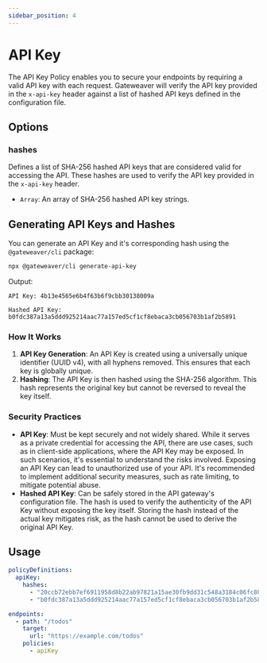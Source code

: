 ```yaml
---
sidebar_position: 4
---
```


# API Key

The API Key Policy enables you to secure your endpoints by requiring a valid API key with each request. Gateweaver will verify the API key provided in the `x-api-key` header against a list of hashed API keys defined in the configuration file.

## Options

### hashes

Defines a list of SHA-256 hashed API keys that are considered valid for accessing the API. These hashes are used to verify the API key provided in the `x-api-key` header.

- `Array`: An array of SHA-256 hashed API key strings.

## Generating API Keys and Hashes

You can generate an API Key and it's corresponding hash using the `@gateweaver/cli` package:

```bash
npx @gateweaver/cli generate-api-key
```

Output:

```
API Key: 4b13e4565e6b4f63b6f9cbb30138009a

Hashed API Key: b0fdc387a13a5ddd925214aac77a157ed5cf1cf8ebaca3cb056703b1af2b5891
```

### How It Works

1. **API Key Generation**: An API Key is created using a universally unique identifier (UUID v4), with all hyphens removed. This ensures that each key is globally unique.
2. **Hashing**: The API Key is then hashed using the SHA-256 algorithm. This hash represents the original key but cannot be reversed to reveal the key itself.

### Security Practices

- **API Key**: Must be kept securely and not widely shared. While it serves as a private credential for accessing the API, there are use cases, such as in client-side applications, where the API Key may be exposed. In such scenarios, it's essential to understand the risks involved. Exposing an API Key can lead to unauthorized use of your API. It's recommended to implement additional security measures, such as rate limiting, to mitigate potential abuse.
- **Hashed API Key**: Can be safely stored in the API gateway's configuration file. The hash is used to verify the authenticity of the API Key without exposing the key itself. Storing the hash instead of the actual key mitigates risk, as the hash cannot be used to derive the original API Key.

## Usage

```yaml title="gateweaver.yml"
policyDefinitions:
  apiKey:
    hashes:
      - "20ccb72ebb7ef6911958d8b22ab97821a15ae30fb9dd31c548a3184c06fc80c8"
      - "b0fdc387a13a5ddd925214aac77a157ed5cf1cf8ebaca3cb056703b1af2b5891"

endpoints:
  - path: "/todos"
    target:
      url: "https://example.com/todos"
    policies:
      - apiKey
```
